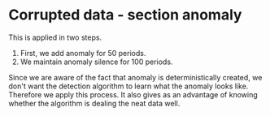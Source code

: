 # Corrupted data - section anomaly

This is applied in two steps.

1) First, we add anomaly for 50 periods.
2) We maintain anomaly silence for 100 periods.

Since we are aware of the fact that anomaly is deterministically created, we don't want the detection algorithm to learn what the anomaly looks like. Therefore we apply this process. It also gives as an advantage of knowing whether the algorithm is dealing the neat data well. 
